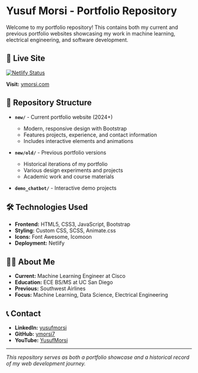 # Yusuf Morsi - Portfolio Repository

Welcome to my portfolio repository! This contains both my current and previous portfolio websites showcasing my work in machine learning, electrical engineering, and software development.

## 🚀 Live Site

[![Netlify Status](https://api.netlify.com/api/v1/badges/d2b40b3f-df55-46ea-8bff-a1d587d6726d/deploy-status)](https://app.netlify.com/sites/ymorsi/deploys)

**Visit:** [ymorsi.com](https://ymorsi.com)

## 📁 Repository Structure

- **`new/`** - Current portfolio website (2024+)
  - Modern, responsive design with Bootstrap
  - Features projects, experience, and contact information
  - Includes interactive elements and animations

- **`new/old/`** - Previous portfolio versions
  - Historical iterations of my portfolio
  - Various design experiments and projects
  - Academic work and course materials

- **`demo_chatbot/`** - Interactive demo projects

## 🛠️ Technologies Used

- **Frontend:** HTML5, CSS3, JavaScript, Bootstrap
- **Styling:** Custom CSS, SCSS, Animate.css
- **Icons:** Font Awesome, Icomoon
- **Deployment:** Netlify

## 👨‍💻 About Me

- **Current:** Machine Learning Engineer at Cisco
- **Education:** ECE BS/MS at UC San Diego
- **Previous:** Southwest Airlines
- **Focus:** Machine Learning, Data Science, Electrical Engineering

## 📞 Contact

- **LinkedIn:** [yusufmorsi](https://www.linkedin.com/in/yusufmorsi/)
- **GitHub:** [ymorsi7](https://github.com/ymorsi7)
- **YouTube:** [YusufMorsi](https://www.youtube.com/c/YusufMorsi)

---

*This repository serves as both a portfolio showcase and a historical record of my web development journey.*
